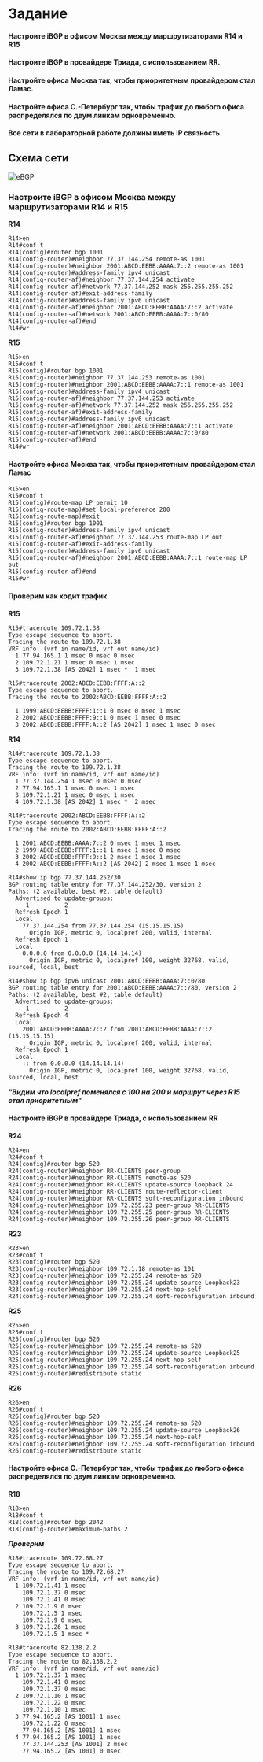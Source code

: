 # Задание

#### Настроите iBGP в офисом Москва между маршрутизаторами R14 и R15
#### Настроите iBGP в провайдере Триада, с использованием RR.
#### Настройте офиса Москва так, чтобы приоритетным провайдером стал Ламас.
#### Настройте офиса С.-Петербург так, чтобы трафик до любого офиса распределялся по двум линкам одновременно.
#### Все сети в лабораторной работе должны иметь IP связность.

## Схема сети

![eBGP](https://user-images.githubusercontent.com/112701413/206730008-42eb3ac3-a97a-4c56-908a-99039386a45f.jpg)


### Настроите iBGP в офисом Москва между маршрутизаторами R14 и R15

**R14**
```
R14>en
R14#conf t
R14(config)#router bgp 1001
R14(config-router)#neighbor 77.37.144.254 remote-as 1001
R14(config-router)#neighbor 2001:ABCD:EEBB:AAAA:7::2 remote-as 1001
R14(config-router)#address-family ipv4 unicast
R14(config-router-af)#neighbor 77.37.144.254 activate
R14(config-router-af)#network 77.37.144.252 mask 255.255.255.252
R14(config-router-af)#exit-address-family
R14(config-router)#address-family ipv6 unicast
R14(config-router-af)#neighbor 2001:ABCD:EEBB:AAAA:7::2 activate
R14(config-router-af)#network 2001:ABCD:EEBB:AAAA:7::0/80
R14(config-router-af)#end
R14#wr
````
**R15**
```
R15>en
R15#conf t
R15(config)#router bgp 1001
R15(config-router)#neighbor 77.37.144.253 remote-as 1001
R15(config-router)#neighbor 2001:ABCD:EEBB:AAAA:7::1 remote-as 1001
R15(config-router)#address-family ipv4 unicast
R15(config-router-af)#neighbor 77.37.144.253 activate
R15(config-router-af)#network 77.37.144.252 mask 255.255.255.252
R15(config-router-af)#exit-address-family
R15(config-router)#address-family ipv6 unicast
R15(config-router-af)#neighbor 2001:ABCD:EEBB:AAAA:7::1 activate
R15(config-router-af)#network 2001:ABCD:EEBB:AAAA:7::0/80
R15(config-router-af)#end
R14#wr
```
#### Настройте офиса Москва так, чтобы приоритетным провайдером стал Ламас
```
R15>en
R15#conf t
R15(config)#route-map LP permit 10
R15(config-route-map)#set local-preference 200
R15(config-route-map)#exit
R15(config)#router bgp 1001
R15(config-router)#address-family ipv4 unicast
R15(config-router-af)#neighbor 77.37.144.253 route-map LP out
R15(config-router-af)#exit-address-family
R15(config-router)#address-family ipv6 unicast
R15(config-router-af)#neighbor 2001:ABCD:EEBB:AAAA:7::1 route-map LP out
R15(config-router-af)#end
R15#wr
```
#### **Проверим как ходит трафик**
**R15**
```
R15#traceroute 109.72.1.38           
Type escape sequence to abort.
Tracing the route to 109.72.1.38
VRF info: (vrf in name/id, vrf out name/id)
  1 77.94.165.1 1 msec 0 msec 0 msec
  2 109.72.1.21 1 msec 0 msec 1 msec
  3 109.72.1.38 [AS 2042] 1 msec *  1 msec
```
```
R15#traceroute 2002:ABCD:EEBB:FFFF:A::2
Type escape sequence to abort.
Tracing the route to 2002:ABCD:EEBB:FFFF:A::2

  1 1999:ABCD:EEBB:FFFF:1::1 0 msec 0 msec 1 msec
  2 2002:ABCD:EEBB:FFFF:9::1 0 msec 1 msec 0 msec
  3 2002:ABCD:EEBB:FFFF:A::2 [AS 2042] 1 msec 1 msec 0 msec

```
**R14**
```
R14#traceroute 109.72.1.38
Type escape sequence to abort.
Tracing the route to 109.72.1.38
VRF info: (vrf in name/id, vrf out name/id)
  1 77.37.144.254 1 msec 0 msec 0 msec
  2 77.94.165.1 1 msec 0 msec 1 msec
  3 109.72.1.21 1 msec 0 msec 1 msec
  4 109.72.1.38 [AS 2042] 1 msec *  2 msec
```
```
R14#traceroute 2002:ABCD:EEBB:FFFF:A::2
Type escape sequence to abort.
Tracing the route to 2002:ABCD:EEBB:FFFF:A::2

  1 2001:ABCD:EEBB:AAAA:7::2 0 msec 1 msec 1 msec
  2 1999:ABCD:EEBB:FFFF:1::1 1 msec 1 msec 0 msec
  3 2002:ABCD:EEBB:FFFF:9::1 2 msec 1 msec 1 msec
  4 2002:ABCD:EEBB:FFFF:A::2 [AS 2042] 2 msec 1 msec 1 msec
```
```
R14#show ip bgp 77.37.144.252/30
BGP routing table entry for 77.37.144.252/30, version 2
Paths: (2 available, best #2, table default)
  Advertised to update-groups:
     1          2         
  Refresh Epoch 1
  Local
    77.37.144.254 from 77.37.144.254 (15.15.15.15)
      Origin IGP, metric 0, localpref 200, valid, internal
  Refresh Epoch 1
  Local
    0.0.0.0 from 0.0.0.0 (14.14.14.14)
      Origin IGP, metric 0, localpref 100, weight 32768, valid, sourced, local, best
```
```
R14#show ip bgp ipv6 unicast 2001:ABCD:EEBB:AAAA:7::0/80
BGP routing table entry for 2001:ABCD:EEBB:AAAA:7::/80, version 2
Paths: (2 available, best #2, table default)
  Advertised to update-groups:
     1          2
  Refresh Epoch 4
  Local
    2001:ABCD:EEBB:AAAA:7::2 from 2001:ABCD:EEBB:AAAA:7::2 (15.15.15.15)
      Origin IGP, metric 0, localpref 200, valid, internal
  Refresh Epoch 1
  Local
    :: from 0.0.0.0 (14.14.14.14)
      Origin IGP, metric 0, localpref 100, weight 32768, valid, sourced, local, best
```
***"Видим что localpref поменялся с 100 на 200 и маршрут через R15 стал приоритетным"***

#### Настроите iBGP в провайдере Триада, с использованием RR
**R24**
```
R24>en
R24#conf t
R24(config)#router bgp 520
R24(config-router)#neighbor RR-CLIENTS peer-group
R24(config-router)#neighbor RR-CLIENTS remote-as 520
R24(config-router)#neighbor RR-CLIENTS update-source loopback 24
R24(config-router)#neighbor RR-CLIENTS route-reflector-client
R24(config-router)#neighbor RR-CLIENTS soft-reconfiguration inbound
R24(config-router)#neighbor 109.72.255.23 peer-group RR-CLIENTS
R24(config-router)#neighbor 109.72.255.25 peer-group RR-CLIENTS
R24(config-router)#neighbor 109.72.255.26 peer-group RR-CLIENTS
```
**R23**
```
R23>en
R23#conf t
R23(config)#router bgp 520
R23(config-router)#neighbor 109.72.1.18 remote-as 101
R23(config-router)#neighbor 109.72.255.24 remote-as 520
R23(config-router)#neighbor 109.72.255.24 update-source Loopback23
R23(config-router)#neighbor 109.72.255.24 next-hop-self
R24(config-router)#neighbor 109.72.255.24 soft-reconfiguration inbound
```
**R25**
```
R25>en
R25#conf t
R25(config)#router bgp 520
R25(config-router)#neighbor 109.72.255.24 remote-as 520
R25(config-router)#neighbor 109.72.255.24 update-source Loopback25
R25(config-router)#neighbor 109.72.255.24 next-hop-self
R25(config-router)#neighbor 109.72.255.24 soft-reconfiguration inbound
R25(config-router)#redistribute static
```
**R26**
```
R26>en
R26#conf t
R26(config)#router bgp 520
R26(config-router)#neighbor 109.72.255.24 remote-as 520
R26(config-router)#neighbor 109.72.255.24 update-source Loopback26
R26(config-router)#neighbor 109.72.255.24 next-hop-self
R26(config-router)#neighbor 109.72.255.24 soft-reconfiguration inbound
R26(config-router)#redistribute static
```
#### Настройте офиса С.-Петербург так, чтобы трафик до любого офиса распределялся по двум линкам одновременно.
**R18**
```
R18>en
R18#conf t
R18(config)#router bgp 2042
R18(config-router)#maximum-paths 2
```
***Проверим***
```
R18#traceroute 109.72.68.27
Type escape sequence to abort.
Tracing the route to 109.72.68.27
VRF info: (vrf in name/id, vrf out name/id)
  1 109.72.1.41 1 msec
    109.72.1.37 0 msec
    109.72.1.41 0 msec
  2 109.72.1.9 0 msec
    109.72.1.5 1 msec
    109.72.1.9 0 msec
  3 109.72.1.26 1 msec
    109.72.1.5 1 msec *
```
```
R18#traceroute 82.138.2.2
Type escape sequence to abort.
Tracing the route to 82.138.2.2
VRF info: (vrf in name/id, vrf out name/id)
  1 109.72.1.37 1 msec
    109.72.1.41 0 msec
    109.72.1.37 0 msec
  2 109.72.1.10 1 msec
    109.72.1.22 0 msec
    109.72.1.10 1 msec
  3 77.94.165.2 [AS 1001] 1 msec
    109.72.1.22 0 msec
    77.94.165.2 [AS 1001] 1 msec
  4 77.94.165.2 [AS 1001] 1 msec
    77.37.144.253 [AS 1001] 2 msec
    77.94.165.2 [AS 1001] 0 msec
```
